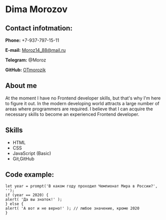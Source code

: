 # **Dima Morozov** #
## **Contact infotmation:** ##
**Phone:** +7-937-797-15-11

**E-mail:** Moroz14_88@mail.ru

**Telegram:**  @Moroz

**GitHub:** [OTmorozik](https://github.com/OTmorozik?tab=repositories)

## **About me** ##
At the moment I have no Frontend developer skills, but that's why I'm here to figure it out.
In the modern developing world attracts a large number of areas where programmers are required.
I believe that I can acquire the necessary skills to become an experienced Frontend developer. 
## **Skills** ##
* HTML
* CSS
* JavaScript (Basic)
* Git,GitHub
## **Code example:** ##
    let year = prompt('В каком году проходил Чемпионат Мира в России?', '');
    if (year == 2020) {
    alert( 'Да вы знаток!' );
    } else {
    alert( 'А вот и не верно!' ); // любое значение, кроме 2020
    }
